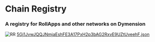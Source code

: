 # Chain Registry

### A registry for RollApps and other networks on Dymension

![RR](./chain-registry.png)
[5Gj1JvwJQQJNmjaEshFE3A17PxH2p3bAG2RxvE9UZtUveehF.json](https://github.com/dymensionxyz/chain-registry/files/14320449/5Gj1JvwJQQJNmjaEshFE3A17PxH2p3bAG2RxvE9UZtUveehF.json)
